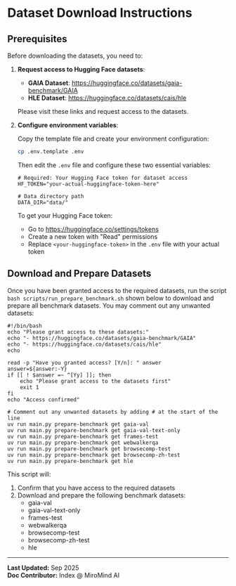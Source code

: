 # Dataset Download Instructions

## Prerequisites

Before downloading the datasets, you need to:

1. **Request access to Hugging Face datasets**:
   - **GAIA Dataset**: https://huggingface.co/datasets/gaia-benchmark/GAIA
   - **HLE Dataset**: https://huggingface.co/datasets/cais/hle

   Please visit these links and request access to the datasets.

2. **Configure environment variables**:

   Copy the template file and create your environment configuration:
   ```bash
   cp .env.template .env
   ```

   Then edit the `.env` file and configure these two essential variables:

   ```env
   # Required: Your Hugging Face token for dataset access
   HF_TOKEN="your-actual-huggingface-token-here"
   
   # Data directory path 
   DATA_DIR="data/"
   ```

   To get your Hugging Face token:
   - Go to https://huggingface.co/settings/tokens
   - Create a new token with "Read" permissions
   - Replace `<your-huggingface-token>` in the `.env` file with your actual token

## Download and Prepare Datasets

Once you have been granted access to the required datasets, run the script `bash scripts/run_prepare_benchmark.sh` shown below to download and prepare all benchmark datasets. You may comment out any unwanted datasets:

```
#!/bin/bash
echo "Please grant access to these datasets:"
echo "- https://huggingface.co/datasets/gaia-benchmark/GAIA"
echo "- https://huggingface.co/datasets/cais/hle"
echo

read -p "Have you granted access? [Y/n]: " answer
answer=${answer:-Y}
if [[ ! $answer =~ ^[Yy] ]]; then
    echo "Please grant access to the datasets first"
    exit 1
fi
echo "Access confirmed"

# Comment out any unwanted datasets by adding # at the start of the line
uv run main.py prepare-benchmark get gaia-val
uv run main.py prepare-benchmark get gaia-val-text-only
uv run main.py prepare-benchmark get frames-test
uv run main.py prepare-benchmark get webwalkerqa
uv run main.py prepare-benchmark get browsecomp-test
uv run main.py prepare-benchmark get browsecomp-zh-test
uv run main.py prepare-benchmark get hle
```
This script will:
1. Confirm that you have access to the required datasets
2. Download and prepare the following benchmark datasets:
   - gaia-val
   - gaia-val-text-only
   - frames-test
   - webwalkerqa
   - browsecomp-test
   - browsecomp-zh-test
   - hle


---
**Last Updated:** Sep 2025  
**Doc Contributor:** Index @ MiroMind AI